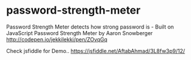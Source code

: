 # password-strength-meter
Password Strength Meter detects how strong password is - Built on JavaScript Password Strength Meter by Aaron Snowberger
http://codepen.io/jekkilekki/pen/ZOvqGq

Check jsfiddle for Demo..
https://jsfiddle.net/AftabAhmad/3L8fw3p9/12/
